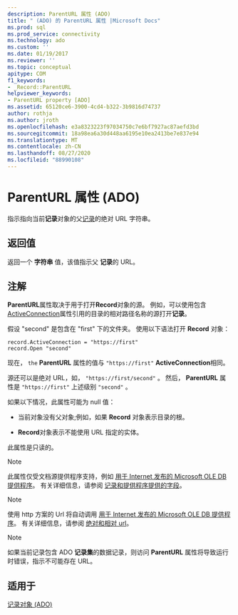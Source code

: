 ```yaml
---
description: ParentURL 属性 (ADO)
title: " (ADO) 的 ParentURL 属性 |Microsoft Docs"
ms.prod: sql
ms.prod_service: connectivity
ms.technology: ado
ms.custom: ''
ms.date: 01/19/2017
ms.reviewer: ''
ms.topic: conceptual
apitype: COM
f1_keywords:
- _Record::ParentURL
helpviewer_keywords:
- ParentURL property [ADO]
ms.assetid: 65120ce6-3900-4cd4-b322-3b9816d74737
author: rothja
ms.author: jroth
ms.openlocfilehash: e3a8323223f97034750c7e6bf7927ac87aefd3bd
ms.sourcegitcommit: 18a98ea6a30d448aa6195e10ea2413be7e837e94
ms.translationtype: MT
ms.contentlocale: zh-CN
ms.lasthandoff: 08/27/2020
ms.locfileid: "88990108"
---
```

# <a name="parenturl-property-ado"></a>ParentURL 属性 (ADO)
指示指向当前**记录**对象的父[记录](./record-object-ado.md)的绝对 URL 字符串。  
  
## <a name="return-value"></a>返回值  
 返回一个 **字符串** 值，该值指示父 **记录**的 URL。  
  
## <a name="remarks"></a>注解  
 **ParentURL**属性取决于用于打开**Record**对象的源。 例如，可以使用包含[ActiveConnection](./activeconnection-property-ado.md)属性引用的目录的相对路径名称的源打开**记录**。  
  
 假设 "second" 是包含在 "first" 下的文件夹。 使用以下语法打开 **Record** 对象：  
  
```  
record.ActiveConnection = "https://first"  
record.Open "second"  
```  
  
 现在， `the` **ParentURL** 属性的值与 `"https://first"` **ActiveConnection**相同。  
  
 源还可以是绝对 URL，如， `"https://first/second"` 。 然后， **ParentURL** 属性是 `"https://first"` 上述级别 `"second"` 。  
  
 如果以下情况，此属性可能为 null 值：  
  
-   当前对象没有父对象;例如，如果 **Record** 对象表示目录的根。  
  
-   **Record**对象表示不能使用 URL 指定的实体。  
  
 此属性是只读的。  
  
> [!NOTE]
>  此属性仅受文档源提供程序支持，例如 [用于 Internet 发布的 Microsoft OLE DB 提供程序](../../guide/appendixes/microsoft-ole-db-provider-for-internet-publishing.md)。 有关详细信息，请参阅 [记录和提供程序提供的字段](../../guide/data/records-and-provider-supplied-fields.md)。  
  
> [!NOTE]
>  使用 http 方案的 Url 将自动调用 [用于 Internet 发布的 Microsoft OLE DB 提供程序](../../guide/appendixes/microsoft-ole-db-provider-for-internet-publishing.md)。 有关详细信息，请参阅 [绝对和相对 url](../../guide/data/absolute-and-relative-urls.md)。  
  
> [!NOTE]
>  如果当前记录包含 ADO **记录集**的数据记录，则访问 **ParentURL** 属性将导致运行时错误，指示不可能存在 URL。  
  
## <a name="applies-to"></a>适用于  
 [记录对象 (ADO)](./record-object-ado.md)